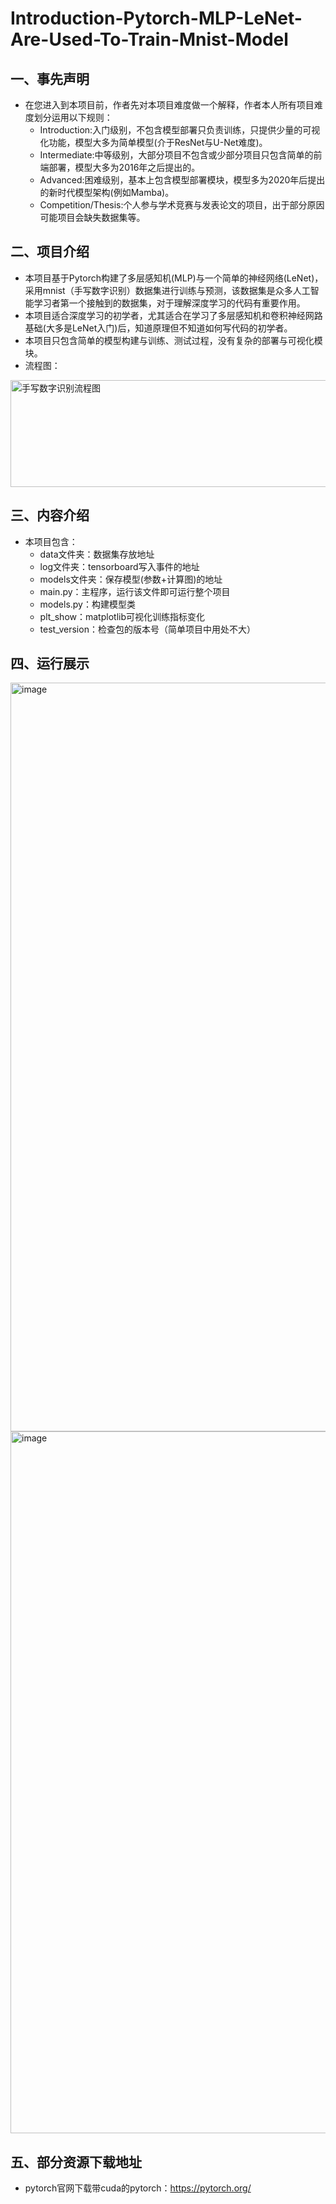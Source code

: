 # Introduction-Pytorch-MLP-LeNet-Are-Used-To-Train-Mnist-Model
## 一、事先声明
+ 在您进入到本项目前，作者先对本项目难度做一个解释，作者本人所有项目难度划分运用以下规则：
  + Introduction:入门级别，不包含模型部署只负责训练，只提供少量的可视化功能，模型大多为简单模型(介于ResNet与U-Net难度)。
  + Intermediate:中等级别，大部分项目不包含或少部分项目只包含简单的前端部署，模型大多为2016年之后提出的。
  + Advanced:困难级别，基本上包含模型部署模块，模型多为2020年后提出的新时代模型架构(例如Mamba)。
  + Competition/Thesis:个人参与学术竞赛与发表论文的项目，出于部分原因可能项目会缺失数据集等。

## 二、项目介绍
+ 本项目基于Pytorch构建了多层感知机(MLP)与一个简单的神经网络(LeNet)，采用mnist（手写数字识别）数据集进行训练与预测，该数据集是众多人工智能学习者第一个接触到的数据集，对于理解深度学习的代码有重要作用。
+ 本项目适合深度学习的初学者，尤其适合在学习了多层感知机和卷积神经网路基础(大多是LeNet入门)后，知道原理但不知道如何写代码的初学者。
+ 本项目只包含简单的模型构建与训练、测试过程，没有复杂的部署与可视化模块。
+ 流程图：
<img width="741" height="171" alt="手写数字识别流程图" src="https://github.com/user-attachments/assets/fa9aaa16-9590-48bd-b04f-d73ab60f6c12" />


## 三、内容介绍
+ 本项目包含：
  + data文件夹：数据集存放地址
  + log文件夹：tensorboard写入事件的地址
  + models文件夹：保存模型(参数+计算图)的地址
  + main.py：主程序，运行该文件即可运行整个项目
  + models.py：构建模型类
  + plt_show：matplotlib可视化训练指标变化
  + test_version：检查包的版本号（简单项目中用处不大）

## 四、运行展示
<img width="2418" height="1198" alt="image" src="https://github.com/user-attachments/assets/643957d7-e9f0-48ce-a53c-5f49fcb53ad7" />
<img width="1394" height="1123" alt="image" src="https://github.com/user-attachments/assets/3402d2f1-edc5-41a3-85fa-5e2348029a4d" />



## 五、部分资源下载地址
+ pytorch官网下载带cuda的pytorch：https://pytorch.org/


